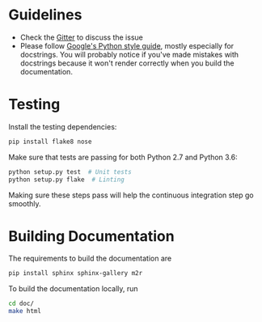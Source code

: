 # Guidelines

- Check the [Gitter](https://gitter.im/KordingLab/spykes) to discuss the issue
- Please follow [Google's Python style guide](https://google.github.io/styleguide/pyguide.html), mostly especially for docstrings. You will probably notice if you've made mistakes with docstrings because it won't render correctly when you build the documentation.

# Testing

Install the testing dependencies:

```bash
pip install flake8 nose
```

Make sure that tests are passing for both Python 2.7 and Python 3.6:

```bash
python setup.py test  # Unit tests
python setup.py flake  # Linting
```

Making sure these steps pass will help the continuous integration step go smoothly.

# Building Documentation

The requirements to build the documentation are

```bash
pip install sphinx sphinx-gallery m2r
```

To build the documentation locally, run

```bash
cd doc/
make html
```
